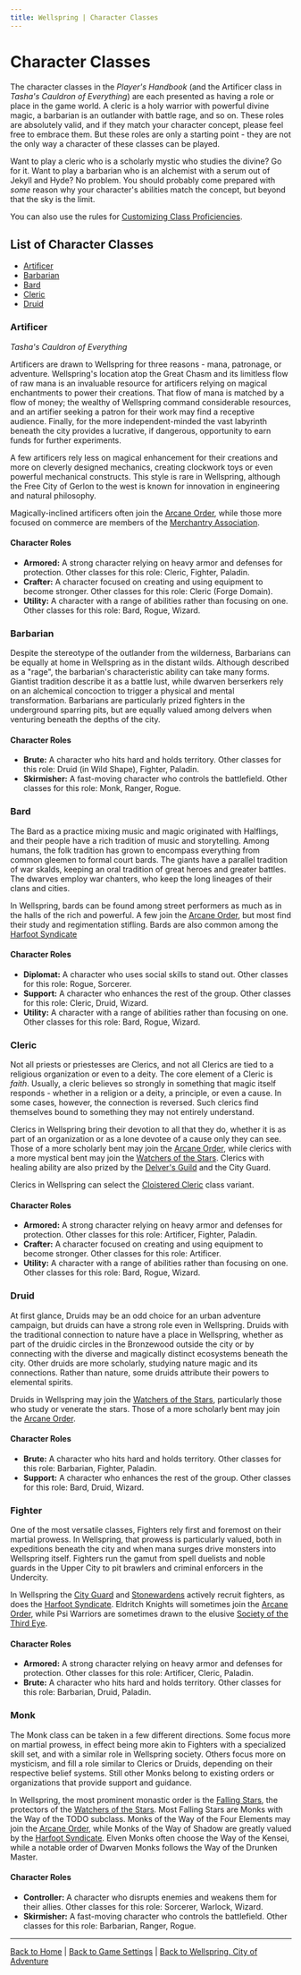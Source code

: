 ```yaml
---
title: Wellspring | Character Classes
---
```


# Character Classes

The character classes in the *Player's Handbook* (and the Artificer class in *Tasha's Cauldron of Everything*) are each presented as having a role or place in the game world. A cleric is a holy warrior with powerful divine magic, a barbarian is an outlander with battle rage, and so on. These roles are absolutely valid, and if they match your character concept, please feel free to embrace them. But these roles are only a starting point - they are not the only way a character of these classes can be played.

Want to play a cleric who is a scholarly mystic who studies the divine? Go for it. Want to play a barbarian who is an alchemist with a serum out of Jekyll and Hyde? No problem. You should probably come prepared with *some* reason why your character's abilities match the concept, but beyond that the sky is the limit.

You can also use the rules for [Customizing Class Proficiencies]({{site.baseurl}}/systems/5e/classes#proficiencies).

## List of Character Classes

- [Artificer](#artificer)
- [Barbarian](#barbarian)
- [Bard](#bard)
- [Cleric](#cleric)
- [Druid](#druid)

### Artificer

*Tasha's Cauldron of Everything*

Artificers are drawn to Wellspring for three reasons - mana, patronage, or adventure. Wellspring's location atop the Great Chasm and its limitless flow of raw mana is an invaluable resource for artificers relying on magical enchantments to power their creations. That flow of mana is matched by a flow of money; the wealthy of Wellspring command considerable resources, and an artifier seeking a patron for their work may find a receptive audience. Finally, for the more independent-minded the vast labyrinth beneath the city provides a lucrative, if dangerous, opportunity to earn funds for further experiments.

A few artificers rely less on magical enhancement for their creations and more on cleverly designed mechanics, creating clockwork toys or even powerful mechanical constructs. This style is rare in Wellspring, although the Free City of Gerlon to the west is known for innovation in engineering and natural philosophy.

Magically-inclined artificers often join the [Arcane Order](./organizations#the-arcane-order), while those more focused on commerce are members of the [Merchantry Association](./organizations#the-merchantry-association).

#### Character Roles

- **Armored:** A strong character relying on heavy armor and defenses for protection. Other classes for this role: Cleric, Fighter, Paladin.
- **Crafter:** A character focused on creating and using equipment to become stronger. Other classes for this role: Cleric (Forge Domain).
- **Utility:** A character with a range of abilities rather than focusing on one. Other classes for this role: Bard, Rogue, Wizard.

### Barbarian

Despite the stereotype of the outlander from the wilderness, Barbarians can be equally at home in Wellspring as in the distant wilds. Although described as a "rage", the barbarian's characteristic ability can take many forms. Giantist tradition describe it as a battle lust, while dwarven berserkers rely on an alchemical concoction to trigger a physical and mental transformation. Barbarians are particularly prized fighters in the underground sparring pits, but are equally valued among delvers when venturing beneath the depths of the city.

#### Character Roles

- **Brute:** A character who hits hard and holds territory. Other classes for this role: Druid (in Wild Shape), Fighter, Paladin.
- **Skirmisher:** A fast-moving character who controls the battlefield. Other classes for this role: Monk, Ranger, Rogue.

### Bard

The Bard as a practice mixing music and magic originated with Halflings, and their people have a rich tradition of music and storytelling. Among humans, the folk tradition has grown to encompass everything from common gleemen to formal court bards. The giants have a parallel tradition of war skalds, keeping an oral tradition of great heroes and greater battles. The dwarves employ war chanters, who keep the long lineages of their clans and cities.

In Wellspring, bards can be found among street performers as much as in the halls of the rich and powerful. A few join the [Arcane Order](./organizations#the-arcane-order), but most find their study and regimentation stifling. Bards are also common among the [Harfoot Syndicate](./organizations#the-harfoot-syndicate)

#### Character Roles

- **Diplomat:** A character who uses social skills to stand out. Other classes for this role: Rogue, Sorcerer.
- **Support:** A character who enhances the rest of the group. Other classes for this role: Cleric, Druid, Wizard.
- **Utility:** A character with a range of abilities rather than focusing on one. Other classes for this role: Bard, Rogue, Wizard.

### Cleric

Not all priests or priestesses are Clerics, and not all Clerics are tied to a religious organization or even to a deity. The core element of a Cleric is *faith*. Usually, a cleric believes so strongly in something that magic itself responds - whether in a religion or a deity, a principle, or even a cause. In some cases, however, the connection is reversed. Such clerics find themselves bound to something they may not entirely understand.

Clerics in Wellspring bring their devotion to all that they do, whether it is as part of an organization or as a lone devotee of a cause only they can see. Those of a more scholarly bent may join the [Arcane Order](./organizations#the-arcane-order), while clerics with a more mystical bent may join the [Watchers of the Stars](./organizations#the-watchers-of-the-stars). Clerics with healing ability are also prized by the [Delver's Guild](./organizations#the-delvers-guild) and the City Guard.

Clerics in Wellspring can select the [Cloistered Cleric]({{site.baseurl}}/systems/5e/classes/#cloistered-cleric) class variant.

#### Character Roles

- **Armored:** A strong character relying on heavy armor and defenses for protection. Other classes for this role: Artificer, Fighter, Paladin.
- **Crafter:** A character focused on creating and using equipment to become stronger. Other classes for this role: Artificer.
- **Utility:** A character with a range of abilities rather than focusing on one. Other classes for this role: Bard, Rogue, Wizard.

### Druid

At first glance, Druids may be an odd choice for an urban adventure campaign, but druids can have a strong role even in Wellspring. Druids with the traditional connection to nature have a place in Wellspring, whether as part of the druidic circles in the Bronzewood outside the city or by connecting with the diverse and magically distinct ecosystems beneath the city. Other druids are more scholarly, studying nature magic and its connections. Rather than nature, some druids attribute their powers to elemental spirits.

Druids in Wellspring may join the [Watchers of the Stars](./organizations#the-watchers-of-the-stars), particularly those who study or venerate the stars. Those of a more scholarly bent may join the [Arcane Order](./organizations#the-arcane-order).

#### Character Roles

- **Brute:** A character who hits hard and holds territory. Other classes for this role: Barbarian, Fighter, Paladin.
- **Support:** A character who enhances the rest of the group. Other classes for this role: Bard, Druid, Wizard.

### Fighter

One of the most versatile classes, Fighters rely first and foremost on their martial prowess. In Wellspring, that prowess is particularly valued, both in expeditions beneath the city and when mana surges drive monsters into Wellspring itself. Fighters run the gamut from spell duelists and noble guards in the Upper City to pit brawlers and criminal enforcers in the Undercity.

In Wellspring the [City Guard](./organizations#the-city-guard) and [Stonewardens](./organizations#the-stonewardens) actively recruit fighters, as does the [Harfoot Syndicate](./organizations#the-harfoot-syndicate). Eldritch Knights will sometimes join the [Arcane Order](./organizations#the-arcane-order), while Psi Warriors are sometimes drawn to the elusive [Society of the Third Eye](./organizations#the-society-of-the-third-eye).

#### Character Roles

- **Armored:** A strong character relying on heavy armor and defenses for protection. Other classes for this role: Artificer, Cleric, Paladin.
- **Brute:** A character who hits hard and holds territory. Other classes for this role: Barbarian, Druid, Paladin.

### Monk

The Monk class can be taken in a few different directions. Some focus more on martial prowess, in effect being more akin to Fighters with a specialized skill set, and with a similar role in Wellspring society. Others focus more on mysticism, and fill a role similar to Clerics or Druids, depending on their respective belief systems. Still other Monks belong to existing orders or organizations that provide support and guidance.

In Wellspring, the most prominent monastic order is the [Falling Stars](./organizations#the-society-of-the-third-eye), the protectors of the [Watchers of the Stars](./organizations#the-watchers-of-the-stars). Most Falling Stars are Monks with the Way of the TODO subclass. Monks of the Way of the Four Elements may join the [Arcane Order](./organizations#the-arcane-order), while Monks of the Way of Shadow are greatly valued by the [Harfoot Syndicate](./organizations#the-harfoot-syndicate). Elven Monks often choose the Way of the Kensei, while a notable order of Dwarven Monks follows the Way of the Drunken Master.

#### Character Roles

- **Controller:** A character who disrupts enemies and weakens them for their allies. Other classes for this role: Sorcerer, Warlock, Wizard.
- **Skirmisher:** A fast-moving character who controls the battlefield. Other classes for this role: Barbarian, Ranger, Rogue.

<!-- ### Paladin -->

<!-- ### Ranger -->

<!-- ### Rogue -->

<!-- ### Sorcerer -->

<!-- ### Warlock -->

<!-- ### Wizard -->

<!-- #### Character Roles

- **Blaster:** A character who dishes out the hurt at range and against multiple foes. Other classes for this role: Sorcerer, Warlock. -->

---

[Back to Home]({{site.baseurl}}/)
|
[Back to Game Settings]({{site.baseurl}}/settings)
|
[Back to Wellspring, City of Adventure]({{site.baseurl}}/settings/wellspring)
